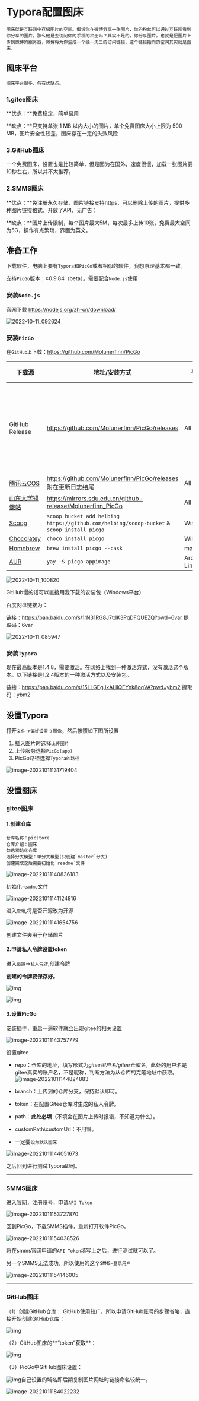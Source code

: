 # Typora配置图床

`图床就是互联网中存储图片的空间。假设你在微博分享一张图片，你的粉丝可以通过互联网看到你分享的图片，那么他是去访问你的手机的相册吗？其实不是的，你分享图片，也就是把图片上传到微博的服务器，微博将为你生成一个独一无二的访问链接，这个链接指向的空间其实就是图床。`

## 图床平台

`图床平台很多，各有优缺点。`

### 1.gitee图床

**优点：**免费稳定，简单易用

**缺点：**只支持单张 1 MB 以内大小的图片，单个免费图床大小上限为 500 MB，图片安全性较差，图床存在一定的失效风险

### 3.GitHub图床

一个免费图床，设置也是比较简单，但是因为在国外，速度很慢，加载一张图片要10秒左右，所以并不太推荐。

### 2.SMMS图床

**优点：**免注册永久存储，图片链接支持https，可以删除上传的图片，提供多种图片链接格式，开放了API，无广告；

**缺点：**图片上传限制，每个图片最大5M，每次最多上传10张，免费最大空间为5G，操作有点繁琐，界面为英文。



## 准备工作

下载软件，电脑上要有`Typora`和`PicGo`或者相似的软件，我想原理基本都一致。

支持`PicGo`版本：≥0.9.84（beta）。需要配合`Node.js`使用

### 安装`Node.js`

官网下载 https://nodejs.org/zh-cn/download/

![2022-10-11_092624](https://gitee.com/qingyunlyp/picstore/raw/master/img/202210110926554.png)

### 安装`PicGo`

在`GitHub上`下载：https://github.com/Molunerfinn/PicGo

| 下载源                                             | 地址/安装方式                                                | 平台       | 备注                 |
| -------------------------------------------------- | ------------------------------------------------------------ | ---------- | -------------------- |
| GitHub Release                                     | https://github.com/Molunerfinn/PicGo/releases                | All        | 国内下载速度可能会慢 |
| [腾讯云COS](https://cloud.tencent.com/product/cos) | https://github.com/Molunerfinn/PicGo/releases 附在更新日志结尾 | All        |                      |
| [山东大学镜像站](https://mirrors.sdu.edu.cn/)      | https://mirrors.sdu.edu.cn/github-release/Molunerfinn_PicGo  | All        |                      |
| [Scoop](https://scoop.sh/)                         | `scoop bucket add helbing https://github.com/helbing/scoop-bucket` & `scoop install picgo` | Windows    |                      |
| [Chocolatey](https://chocolatey.org/)              | `choco install picgo`                                        | Windows    |                      |
| [Homebrew](https://brew.sh/)                       | `brew install picgo --cask`                                  | macOS      |                      |
| [AUR](https://aur.archlinux.org/packages/yay)      | `yay -S picgo-appimage`                                      | Arch-Linux |                      |

![2022-10-11_100820](https://gitee.com/qingyunlyp/picstore/raw/master/img/202210111011126.png)

GitHub慢的话可以直接用我下载的安装包（Windows平台）

百度网盘链接为：

链接：https://pan.baidu.com/s/1rN31RG8J7tdK3PqDFQUEZQ?pwd=6var 
提取码：6var

![2022-10-11_085947](https://gitee.com/qingyunlyp/picstore/raw/master/img/202210110927867.png)

### 安装`Typora`

现在最高版本是1.4.8，需要激活。在网络上找到一种激活方式，没有激活这个版本。以下链接是1.2.4版本的一种激活方式以及安装包。

链接：https://pan.baidu.com/s/15LLGEgJkALilQEYnk8oqVA?pwd=ybm2 
提取码：ybm2

## 设置Typora

打开`文件`→`偏好设置`→`图像`，然后按照如下图所设置

1. 插入图片时选择`上传图片`
2. 上传服务选择`PicGo(app)`
3. PicGo路径选择`Typora的路径`

![image-20221011131719404](https://gitee.com/qingyunlyp/picstore/raw/master/img/202210111317464.png)



## 设置图床

### gitee图床

#### 1.创建仓库

```
仓库名称：picstore
仓库介绍：图床
勾选初始化仓库
选择分支模型：单分支模型(只创建`master`分支)
创建完成之后需要初始化`readme`文件
```

![image-20221011140836183](https://gitee.com/qingyunlyp/picstore/raw/master/img/202210111408268.png)

初始化`readme`文件

![image-20221011141124816](https://gitee.com/qingyunlyp/picstore/raw/master/img/202210111411886.png)

进入`管理`,将是否开源改为开源

![image-20221011141654756](https://gitee.com/qingyunlyp/picstore/raw/master/img/202210111416854.png)

创建文件夹用于存储图片

#### 2.申请私人令牌设置token

进入`设置`→`私人令牌`,创建令牌

**创建的令牌要保存好。**

![img](https://gitee.com/qingyunlyp/picstore/raw/master/img/202210111421487.png)

![img](https://gitee.com/qingyunlyp/picstore/raw/master/img/202210111421446.png)

#### 3.设置PicGo

安装插件，重启一遍软件就会出现gitee的相关设置

![image-20221011143757779](https://gitee.com/qingyunlyp/picstore/raw/master/img/202210111437843.png)

设置gitee

- repo：仓库的地址，填写形式为*gitee用户名/gitee仓库名*。此处的用户名是gitee真实的账户名，不是昵称，判断方法为从仓库的克隆地址中获取。![image-20221011144824883](https://gitee.com/qingyunlyp/picstore/raw/master/img/202210111448921.png)

- branch：上传到的仓库分支，保持默认即可。
- token：在配置Gitee仓库时生成的私人令牌。
- path：**此处必填**（不填会在图片上传时报错，不知道为什么）。
- customPath\customUrl：不用管。
- 一定要`设为默认图床`

![image-20221011144051673](https://gitee.com/qingyunlyp/picstore/raw/master/img/202210111440729.png)

之后回到进行测试Typora即可。

------

### SMMS图床

进入[官网](https://sm.ms/)，注册账号，申请`API Token`

![image-20221011153727870](https://gitee.com/qingyunlyp/picstore/raw/master/img/202210111537928.png)

回到PicGo，下载SMMS插件，重新打开软件PicGo。

![image-20221011154038526](https://gitee.com/qingyunlyp/picstore/raw/master/img/202210111540598.png)

将在smms官网申请的`API Token`填写上之后，进行测试就可以了。

另一个SMMS无法成功，所以使用的这个`SMMS-登录用户`

![image-20221011154146005](https://gitee.com/qingyunlyp/picstore/raw/master/img/202210111541057.png)

------

### GitHub图床

（1）创建GitHub仓库：
GitHub使用较广，所以申请GitHub账号的步骤省略，直接开始创建GitHub仓库：

![img](https://gitee.com/qingyunlyp/picstore/raw/master/img/202210111924257.webp)

（2）GitHub图床的**“token”获取**：

![img](https://gitee.com/qingyunlyp/picstore/raw/master/img/202210111924610.webp)

（3）PicGo中GitHub图床设置：

![img](https://gitee.com/qingyunlyp/picstore/raw/master/img/202210111927858.webp)自己设置的域名即后期复制图片网址时链接命名较统一。





![image-20221011184022232](https://gitee.com/qingyunlyp/picstore/raw/master/img/202210111840290.png)

